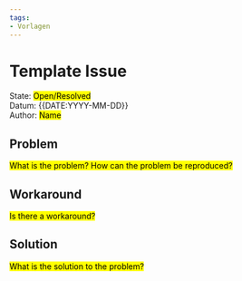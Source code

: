 ```yaml
---
tags:
- Vorlagen
---
```

# Template Issue

State: <mark>Open/Resolved</mark>\
Datum: \{\{DATE:YYYY-MM-DD\}\}\
Author:  <mark>Name</mark>

## Problem

<mark>What is the problem? How can the problem be reproduced?</mark>

## Workaround

<mark>Is there a workaround?</mark>

## Solution

<mark>What is the solution to the problem?</mark>